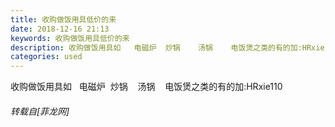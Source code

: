 ```yaml
---
title: 收购做饭用具低价的来
date: 2018-12-16 21:13
keywords: 收购做饭用具低价的来
description: 收购做饭用具如   电磁炉  炒锅    汤锅    电饭煲之类的有的加:HRxie110
categories: used
---
```

<td class="t_f" id="postmessage_2507539">

收购做饭用具如   电磁炉  炒锅    汤锅    电饭煲之类的有的加:HRxie110</td>
###### 转载自[菲龙网]